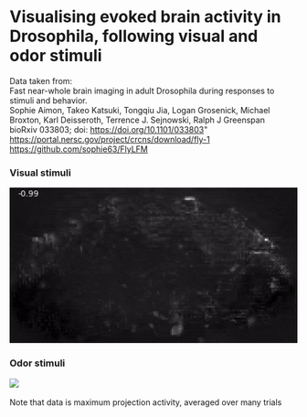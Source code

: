 # Visualising evoked brain activity in Drosophila, following visual and odor stimuli

Data taken from:<br>
Fast near-whole brain imaging in adult Drosophila during responses to stimuli and behavior.<br>Sophie Aimon, Takeo Katsuki, Tongqiu Jia, Logan Grosenick, Michael Broxton, Karl Deisseroth, Terrence J. Sejnowski, Ralph J Greenspan <br>bioRxiv 033803; doi: https://doi.org/10.1101/033803"
<br>
https://portal.nersc.gov/project/crcns/download/fly-1<br>
https://github.com/sophie63/FlyLFM<br>

### Visual stimuli
<img src="./visualEvokedActivity.gif"/><br>

### Odor stimuli<br>
<img src="./odorEvokedActivity.gif"/><br>

Note that data is maximum projection activity, averaged over many trials